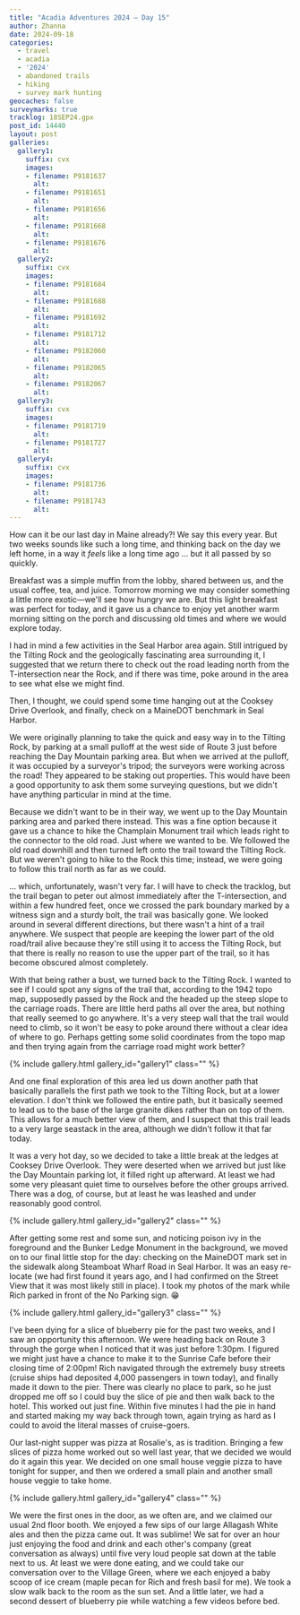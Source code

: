 ```yaml
---
title: "Acadia Adventures 2024 – Day 15"
author: Zhanna
date: 2024-09-18
categories: 
  - travel
  - acadia
  - '2024'
  - abandoned trails
  - hiking
  - survey mark hunting
geocaches: false
surveymarks: true
tracklog: 18SEP24.gpx
post_id: 14440
layout: post
galleries:
  gallery1:
    suffix: cvx
    images:
    - filename: P9181637
      alt: 
    - filename: P9181651
      alt:     
    - filename: P9181656
      alt:     
    - filename: P9181668
      alt:     
    - filename: P9181676
      alt:  
  gallery2:
    suffix: cvx
    images:
    - filename: P9181684
      alt: 
    - filename: P9181688
      alt:     
    - filename: P9181692
      alt:     
    - filename: P9181712
      alt:    
    - filename: P9182060
      alt:     
    - filename: P9182065
      alt:     
    - filename: P9182067
      alt:       
  gallery3:
    suffix: cvx
    images:
    - filename: P9181719
      alt: 
    - filename: P9181727
      alt:   
  gallery4:
    suffix: cvx
    images:
    - filename: P9181736
      alt: 
    - filename: P9181743
      alt:                
---
```



How can it be our last day in Maine already?! We say this every year. But two weeks sounds like such a long time, and thinking back on the day we left home, in a way it _feels_ like a long time ago ... but it all passed by so quickly.

Breakfast was a simple muffin from the lobby, shared between us, and the usual coffee, tea, and juice. Tomorrow morning we may consider something a little more exotic—we'll see how hungry we are. But this light breakfast was perfect for today, and it gave us a chance to enjoy yet another warm morning sitting on the porch and discussing old times and where we would explore today.

I had in mind a few activities in the Seal Harbor area again. Still intrigued by the Tilting Rock and the geologically fascinating area surrounding it, I suggested that we return there to check out the road leading north from the T-intersection near the Rock, and if there was time, poke around in the area to see what else we might find.

Then, I thought, we could spend some time hanging out at the Cooksey Drive Overlook, and finally, check on a MaineDOT benchmark in Seal Harbor.

We were originally planning to take the quick and easy way in to the Tilting Rock, by parking at a small pulloff at the west side of Route 3 just before reaching the Day Mountain parking area. But when we arrived at the pulloff, it was occupied by a surveyor's tripod; the surveyors were working across the road! They appeared to be staking out properties. This would have been a good opportunity to ask them some surveying questions, but we didn't have anything particular in mind at the time.

Because we didn't want to be in their way, we went up to the Day Mountain parking area and parked there instead. This was a fine option because it gave us a chance to hike the Champlain Monument trail which leads right to the connector to the old road. Just where we wanted to be. We followed the old road downhill and then turned left onto the trail toward the Tilting Rock. But we weren't going to hike to the Rock this time; instead, we were going to follow this trail north as far as we could.

... which, unfortunately, wasn't very far. I will have to check the tracklog, but the trail began to peter out almost immediately after the T-intersection, and within a few hundred feet, once we crossed the park boundary marked by a witness sign and a sturdy bolt, the trail was basically gone. We looked around in several different directions, but there wasn't a hint of a trail anywhere. We suspect that people are keeping the lower part of the old road/trail alive because they're still using it to access the Tilting Rock, but that there is really no reason to use the upper part of the trail, so it has become obscured almost completely.

With that being rather a bust, we turned back to the Tilting Rock. I wanted to see if I could spot any signs of the trail that, according to the 1942 topo map, supposedly passed by the Rock and the headed up the steep slope to the carriage roads. There are little herd paths all over the area, but nothing that really seemed to go anywhere. It's a very steep wall that the trail would need to climb, so it won't be easy to poke around there without a clear idea of where to go. Perhaps getting some solid coordinates from the topo map and then trying again from the carriage road might work better?

{% include gallery.html gallery_id="gallery1" class="" %}

And one final exploration of this area led us down another path that basically parallels the first path we took to the Tilting Rock, but at a lower elevation. I don't think we followed the entire path, but it basically seemed to lead us to the base of the large granite dikes rather than on top of them. This allows for a much better view of them, and I suspect that this trail leads to a very large seastack in the area, although we didn't follow it that far today.

It was a very hot day, so we decided to take a little break at the ledges at Cooksey Drive Overlook. They were deserted when we arrived but just like the Day Mountain parking lot, it filled right up afterward. At least we had some very pleasant quiet time to ourselves before the other groups arrived. There was a dog, of course, but at least he was leashed and under reasonably good control.

{% include gallery.html gallery_id="gallery2" class="" %}

After getting some rest and some sun, and noticing poison ivy in the foreground and the Bunker Ledge Monument in the background, we moved on to our final little stop for the day: checking on the MaineDOT mark set in the sidewalk along Steamboat Wharf Road in Seal Harbor. It was an easy re-locate (we had first found it years ago, and I had confirmed on the Street View that it was most likely still in place). I took my photos of the mark while Rich parked in front of the No Parking sign. :grin:

{% include gallery.html gallery_id="gallery3" class="" %}

I've been dying for a slice of blueberry pie for the past two weeks, and I saw an opportunity this afternoon. We were heading back on Route 3 through the gorge when I noticed that it was just before 1:30pm. I figured we might just have a chance to make it to the Sunrise Cafe before their closing time of 2:00pm! Rich navigated through the extremely busy streets (cruise ships had deposited 4,000 passengers in town today), and finally made it down to the pier. There was clearly no place to park, so he just dropped me off so I could buy the slice of pie and then walk back to the hotel. This worked out just fine. Within five minutes I had the pie in hand and started making my way back through town, again trying as hard as I could to avoid the literal masses of cruise-goers.

Our last-night supper was pizza at Rosalie's, as is tradition. Bringing a few slices of pizza home worked out so well last year, that we decided we would do it again this year. We decided on one small house veggie pizza to have tonight for supper, and then we ordered a small plain and another small house veggie to take home. 

{% include gallery.html gallery_id="gallery4" class="" %}

We were the first ones in the door, as we often are, and we claimed our usual 2nd floor booth. We enjoyed a few sips of our large Allagash White ales and then the pizza came out. It was sublime! We sat for over an hour just enjoying the food and drink and each other's company (great conversation as always) until five very loud people sat down at the table next to us. At least we were done eating, and we could take our conversation over to the Village Green, where we each enjoyed a baby scoop of ice cream (maple pecan for Rich and fresh basil for me). We took a slow walk back to the room as the sun set. And a little later, we had a second dessert of blueberry pie while watching a few videos before bed.